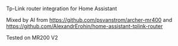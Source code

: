 Tp-Link router integration for Home Assistant

Mixed by AI from https://github.com/psvanstrom/archer-mr400 and https://github.com/AlexandrErohin/home-assistant-tplink-router

Tested on MR200 V2
